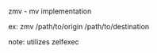 ‎
=

zmv - mv implementation

ex: zmv /path/to/origin /path/to/destination


note: utilizes zelfexec

